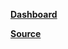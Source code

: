 

**[Dashboard](https://vercel.com/md-muntasir-hossains-projects/v0-personal-portfolio-design)**


**[Source](https://v0.dev/chat/projects/gmUybkGPrXX)**
